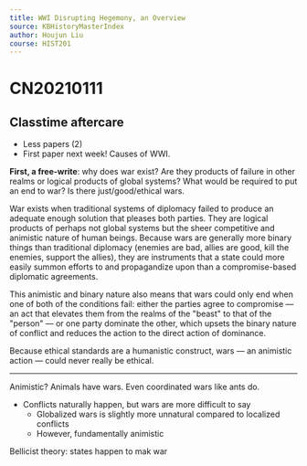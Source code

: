 ```yaml
---
title: WWI Disrupting Hegemony, an Overview
source: KBHistoryMasterIndex
author: Houjun Liu
course: HIST201
---
```


# CN20210111
## Classtime aftercare
- Less papers (2)
- First paper next week! Causes of WWI.

**First, a free-write**: why does war exist? Are they products of failure in other realms or logical products of global systems? What would be required to put an end to war? Is there just/good/ethical wars.

War exists when traditional systems of diplomacy failed to produce an adequate enough solution that pleases both parties. They are logical products of perhaps not global systems but the sheer competitive and animistic nature of human beings. Because wars are generally more binary things than traditional diplomacy (enemies are bad, allies are good, kill the enemies, support the allies), they are instruments that a state could more easily summon efforts to and propagandize upon than a compromise-based diplomatic agreements. 

This animistic and binary nature also means that wars could only end when one of both of the conditions fail: either the parties agree to compromise — an act that elevates them from the realms of the "beast" to that of the "person" — or one party dominate the other, which upsets the binary nature of conflict and reduces the action to the direct action of dominance.

Because ethical standards are a humanistic construct, wars — an animistic action — could never really be ethical.

***

Animistic? Animals have wars. Even coordinated wars like ants do.

- Conflicts naturally happen, but wars are more difficult to say
	- Globalized wars is slightly more unnatural compared to localized conflicts
	- However, fundamentally animistic
	
Bellicist theory: states happen to mak war


